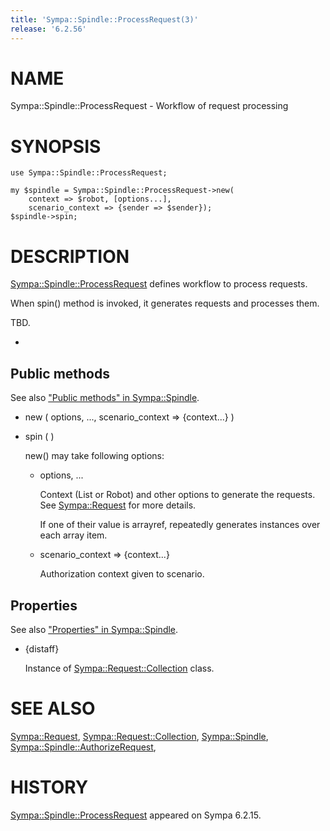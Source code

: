 ```yaml
---
title: 'Sympa::Spindle::ProcessRequest(3)'
release: '6.2.56'
---
```


# NAME

Sympa::Spindle::ProcessRequest - Workflow of request processing

# SYNOPSIS

    use Sympa::Spindle::ProcessRequest;

    my $spindle = Sympa::Spindle::ProcessRequest->new(
        context => $robot, [options...],
        scenario_context => {sender => $sender});
    $spindle->spin;

# DESCRIPTION

[Sympa::Spindle::ProcessRequest](./Sympa-Spindle-ProcessRequest.3.md) defines workflow to process requests.

When spin() method is invoked, it generates requests and processes them.

TBD.

-

## Public methods

See also ["Public methods" in Sympa::Spindle](./Sympa-Spindle.3.md#public-methods).

- new ( options, ..., scenario\_context => {context...} )
- spin ( )

    new() may take following options:

    - options, ...

        Context (List or Robot) and other options to generate the requests.
        See [Sympa::Request](./Sympa-Request.3.md) for more details.

        If one of their value is arrayref, repeatedly generates instances over each
        array item.

    - scenario\_context => {context...}

        Authorization context given to scenario.

## Properties

See also ["Properties" in Sympa::Spindle](./Sympa-Spindle.3.md#properties).

- {distaff}

    Instance of [Sympa::Request::Collection](./Sympa-Request-Collection.3.md) class.

# SEE ALSO

[Sympa::Request](./Sympa-Request.3.md),
[Sympa::Request::Collection](./Sympa-Request-Collection.3.md),
[Sympa::Spindle](./Sympa-Spindle.3.md), [Sympa::Spindle::AuthorizeRequest](./Sympa-Spindle-AuthorizeRequest.3.md),

# HISTORY

[Sympa::Spindle::ProcessRequest](./Sympa-Spindle-ProcessRequest.3.md) appeared on Sympa 6.2.15.

